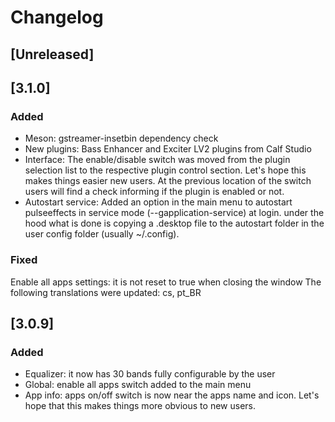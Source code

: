 # Changelog

## [Unreleased]

## [3.1.0]
### Added
- Meson: gstreamer-insetbin dependency check
- New plugins: Bass Enhancer and Exciter LV2 plugins from Calf Studio
- Interface: The enable/disable switch was moved from the plugin selection list
to the  respective plugin control section. Let's hope this makes things easier
new users. At the previous location of the switch users will find a check
informing if the plugin is enabled or not.
- Autostart service: Added an option in the main menu to autostart pulseeffects
in service mode (--gapplication-service) at login. under the hood what is done
is copying a .desktop file to the autostart folder in the user config folder
(usually ~/.config).

### Fixed
Enable all apps settings: it is not reset to true when closing the window
The following translations were updated: cs, pt_BR

## [3.0.9]
### Added
- Equalizer: it now has 30 bands fully configurable by the user
- Global: enable all apps switch added to the main menu
- App info: apps on/off switch is now near the apps name and icon. Let's hope
that this makes things more obvious to new users.
